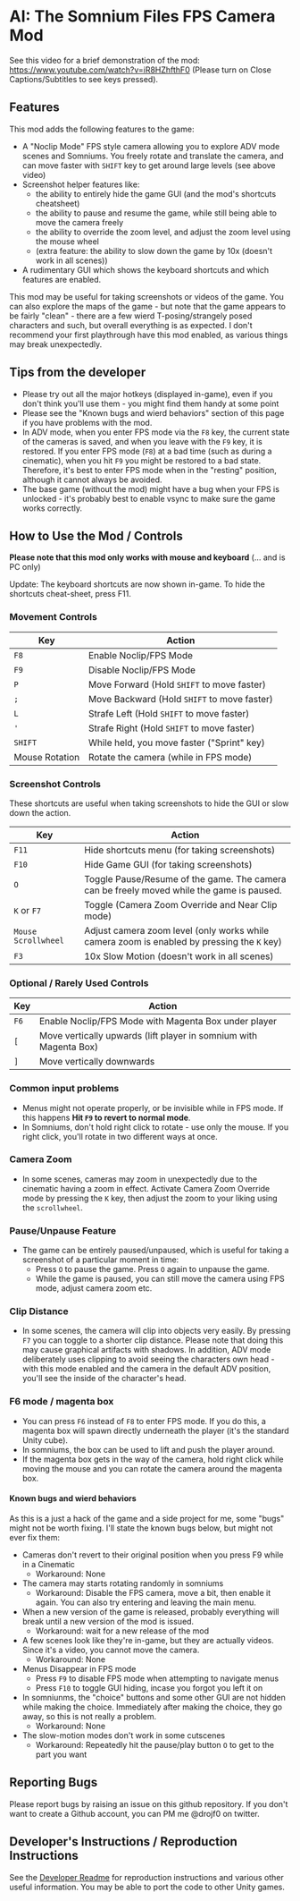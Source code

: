 # AI: The Somnium Files FPS Camera Mod

See this video for a brief demonstration of the mod: https://www.youtube.com/watch?v=iR8HZhfthF0 (Please turn on Close Captions/Subtitles to see keys pressed).

## Features

This mod adds the following features to the game:

- A "Noclip Mode" FPS style camera allowing you to explore ADV mode scenes and Somniums. You freely rotate and translate the camera, and can move faster with `SHIFT` key to get around large levels (see above video)
- Screenshot helper features like:
  - the ability to entirely hide the game GUI (and the mod's shortcuts cheatsheet)
  - the ability to pause and resume the game, while still being able to move the camera freely
  - the ability to override the zoom level, and adjust the zoom level using the mouse wheel
  - (extra feature: the ability to slow down the game by 10x (doesn't work in all scenes))
- A rudimentary GUI which shows the keyboard shortcuts and which features are enabled.

This mod may be useful for taking screenshots or videos of the game. You can also explore the maps of the game - but note that the game appears to be fairly "clean" - there are a few wierd T-posing/strangely posed characters and such, but overall everything is as expected. I don't recommend your first playthrough have this mod enabled, as various things may break unexpectedly.

## Tips from the developer

- Please try out all the major hotkeys (displayed in-game), even if you don't think you'll use them - you might find them handy at some point
- Please see the "Known bugs and wierd behaviors" section of this page if you have problems with the mod.
- In ADV mode, when you enter FPS mode via the `F8` key, the current state of the cameras is saved, and when you leave with the `F9` key, it is restored. If you enter FPS mode (`F8`) at a bad time (such as during a cinematic), when you hit `F9` you might be restored to a bad state. Therefore, it's best to enter FPS mode when in the "resting" position, although it cannot always be avoided.
- The base game (without the mod) might have a bug when your FPS is unlocked - it's probably best to enable vsync to make sure the game works correctly.

## How to Use the Mod / Controls

**Please note that this mod only works with mouse and keyboard** (... and is PC only)

Update: The keyboard shortcuts are now shown in-game. To hide the shortcuts cheat-sheet, press F11.

### Movement Controls

| Key | Action |
| --- | --- |
| `F8` | Enable Noclip/FPS Mode |
| `F9` | Disable Noclip/FPS Mode |
| `P` | Move Forward (Hold `SHIFT` to move faster) |
| `;` | Move Backward (Hold `SHIFT` to move faster) |
| `L` | Strafe Left (Hold `SHIFT` to move faster) |
| `'` | Strafe Right (Hold `SHIFT` to move faster) |
| `SHIFT` | While held, you move faster ("Sprint" key) |
| Mouse Rotation | Rotate the camera (while in FPS mode) |

### Screenshot Controls

These shortcuts are useful when taking screenshots to hide the GUI or slow down the action.

| Key | Action |
| --- | --- |
| `F11` | Hide shortcuts menu (for taking screenshots) |
| `F10` | Hide Game GUI (for taking screenshots) |
| `O`   | Toggle Pause/Resume of the game. The camera can be freely moved while the game is paused. |
| `K` or `F7` | Toggle (Camera Zoom Override and Near Clip mode) |
| `Mouse Scrollwheel` | Adjust camera zoom level (only works while camera zoom is enabled by pressing the `K` key) |
| `F3`  | 10x Slow Motion (doesn't work in all scenes) |

### Optional / Rarely Used Controls

| Key | Action |
| --- | --- |
| `F6` | Enable Noclip/FPS Mode with Magenta Box under player |
| `[` | Move vertically upwards (lift player in somnium with Magenta Box) |
| `]` | Move vertically downwards |

### Common input problems

- Menus might not operate properly, or be invisible while in FPS mode. If this happens **Hit `F9` to revert to normal mode**.
- In Somniums, don't hold right click to rotate - use only the mouse. If you right click, you'll rotate in two different ways at once.

### Camera Zoom

- In some scenes, cameras may zoom in unexpectedly due to the cinematic having a zoom in effect. Activate Camera Zoom Override mode by pressing the `K` key, then adjust the zoom to your liking using the `scrollwheel`.

### Pause/Unpause Feature

- The game can be entirely paused/unpaused, which is useful for taking a screenshot of a particular moment in time:
  - Press `O` to pause the game. Press `O` again to unpause the game.
  - While the game is paused, you can still move the camera using FPS mode, adjust camera zoom etc.

### Clip Distance

- In some scenes, the camera will clip into objects very easily. By pressing `F7` you can toggle to a shorter clip distance. Please note that doing this may cause graphical artifacts with shadows. In addition, ADV mode deliberately uses clipping to avoid seeing the characters own head - with this mode enabled and the camera in the default ADV position, you'll see the inside of the character's head.

### F6 mode / magenta box

- You can press `F6` instead of `F8` to enter FPS mode. If you do this, a magenta box will spawn directly underneath the player (it's the standard Unity cube).
- In somniums, the box can be used to lift and push the player around.
- If the magenta box gets in the way of the camera, hold right click while moving the mouse and you can rotate the camera around the magenta box.

#### Known bugs and wierd behaviors

As this is a just a hack of the game and a side project for me, some "bugs" might not be worth fixing. I'll state the known bugs below, but might not ever fix them:

- Cameras don't revert to their original position when you press F9 while in a Cinematic
  - Workaround: None
- The camera may starts rotating randomly in somniums
  - Workaround: Disable the FPS camera, move a bit, then enable it again. You can also try entering and leaving the main menu.
- When a new version of the game is released, probably everything will break until a new version of the mod is issued.
  - Workaround: wait for a new release of the mod
- A few scenes look like they're in-game, but they are actually videos. Since it's a video, you cannot move the camera.
  - Workaround: None
- Menus Disappear in FPS mode
  - Press `F9` to disable FPS mode when attempting to navigate menus
  - Press `F10` to toggle GUI hiding, incase you forgot you left it on
- In somniunms, the "choice" buttons and some other GUI are not hidden while making the choice. Immediately after making the choice, they go away, so this is not really a problem.
  - Workaround: None
- The slow-motion modes don't work in some cutscenes
  - Workaround: Repeatedly hit the pause/play button `O` to get to the part you want

## Reporting Bugs

Please report bugs by raising an issue on this github repository. If you don't want to create a Github account, you can PM me @drojf0 on twitter.

## Developer's Instructions / Reproduction Instructions

See the [Developer Readme](Developer_Readme.md) for reproduction instructions and various other useful information. You may be able to port the code to other Unity games.
